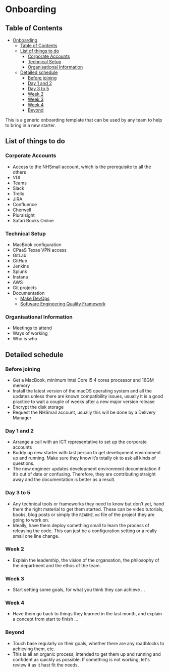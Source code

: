 # Onboarding

## Table of Contents
- [Onboarding](#onboarding)
  - [Table of Contents](#table-of-contents)
  - [List of things to do](#list-of-things-to-do)
    - [Corporate Accounts](#corporate-accounts)
    - [Technical Setup](#technical-setup)
    - [Organisational Information](#organisational-information)
  - [Detailed schedule](#detailed-schedule)
    - [Before joining](#before-joining)
    - [Day 1 and 2](#day-1-and-2)
    - [Day 3 to 5](#day-3-to-5)
    - [Week 2](#week-2)
    - [Week 3](#week-3)
    - [Week 4](#week-4)
    - [Beyond](#beyond)

This is a generic onboarding template that can be used by any team to help to bring in a new starter.

## List of things to do

### Corporate Accounts

- Access to the NHSmail account, which is the prerequisite to all the others
- VDI
- Teams
- Slack
- Trello
- JIRA
- Confluence
- Cherwell
- Pluralsight
- Safari Books Online

### Technical Setup

- MacBook configuration
- CPaaS Texas VPN access
- GitLab
- GitHub
- Jenkins
- Splunk
- Instana
- AWS
- Git projects
- Documentation
  - [Make DevOps](https://github.com/nhsd-exeter/make-devops)
  - [Software Engineering Quality Framework](https://github.com/NHSDigital/software-engineering-quality-framework)

### Organisational Information

- Meetings to attend
- Ways of working
- Who is who

## Detailed schedule

### Before joining

- Get a MacBook, minimum Intel Core i5 4 cores processor and 16GM memory
- Install the latest version of the macOS operating system and all the updates unless there are known compatibility issues, usually it is a good practice to wait a couple of weeks after a new major version release
- Encrypt the disk storage
- Request the NHSmail account, usually this will be done by a Delivery Manager

### Day 1 and 2

- Arrange a call with an ICT representative to set up the corporate accounts
- Buddy up new starter with last person to get development environment up and running. Make sure they know it’s totally ok to ask all kinds of questions.
- The new engineer updates development environment documentation if it’s out of date or confusing. Therefore, they are contributing straight away and the documentation is better as a result.

### Day 3 to 5

- Any technical tools or frameworks they need to know but don’t yet, hand them the right material to get them started. These can be video tutorials, books, blog posts or simply the `README.md` file of the project they are going to work on.
- Ideally, have them deploy something small to learn the process of releasing the code. This can just be a configuration setting or a really small one line change.

### Week 2

- Explain the leadership, the vision of the organsation, the philosophy of the department and the ethos of the team.

### Week 3

- Start setting some goals, for what you think they can achieve ...

### Week 4

- Have them go back to things they learned in the last month, and explain a concept from start to finish ...

### Beyond

- Touch base regularly on their goals, whether there are any roadblocks to achieving them, etc.
- This is all an organic process, intended to get them up and running and confident as quickly as possible. If something is not working, let's review it as it hast fit the needs.
